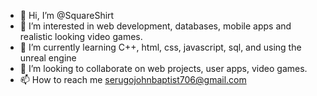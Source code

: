 - 👋 Hi, I’m @SquareShirt
- 👀 I’m interested in web development, databases, mobile apps and realistic looking video games.
- 🌱 I’m currently learning C++, html, css, javascript, sql, and using the unreal engine
- 💞️ I’m looking to collaborate on web projects, user apps, video games.
- 📫 How to reach me serugojohnbaptist706@gmail.com

<!---
SquareShirt/SquareShirt is a ✨ special ✨ repository because its `README.md` (this file) appears on your GitHub profile.
You can click the Preview link to take a look at your changes.
--->

